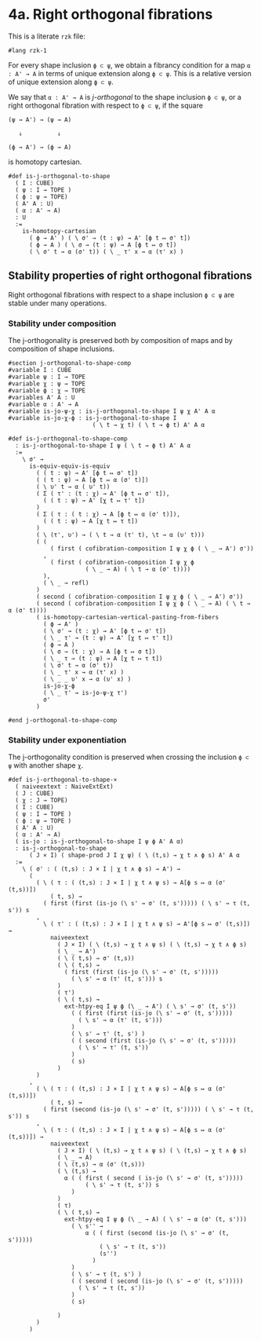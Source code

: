 # 4a. Right orthogonal fibrations

This is a literate `rzk` file:

```rzk
#lang rzk-1
```

For every shape inclusion `ϕ ⊂ ψ`,
we obtain a fibrancy condition for a map `α : A' → A`
in terms of unique extension along `ϕ ⊂ ψ`.
This is a relative version of unique extension along `ϕ ⊂ ψ`.

We say that `α : A' → A` is _j-orthogonal_ to the shape inclusion `ϕ ⊂ ψ`,
or a right orthogonal fibration with respect to `ϕ ⊂ ψ`,
if the square
```
(ψ → A') → (ψ → A)

   ↓          ↓

(ϕ → A') → (ϕ → A)
```
is homotopy cartesian.

```rzk title="BW23, Section 3"
#def is-j-orthogonal-to-shape
  ( I : CUBE)
  ( ψ : I → TOPE )
  ( ϕ : ψ → TOPE)
  ( A' A : U)
  ( α : A' → A)
  : U
  :=
    is-homotopy-cartesian
      ( ϕ → A' ) ( \ σ' → (t : ψ) → A' [ϕ t ↦ σ' t])
      ( ϕ → A ) ( \ σ → (t : ψ) → A [ϕ t ↦ σ t])
      ( \ σ' t → α (σ' t)) ( \ _ τ' x → α (τ' x) )
```

## Stability properties of right orthogonal fibrations

Right orthogonal fibrations with respect to a shape inclusion `ϕ ⊂ ψ`
are stable under many operations.

### Stability under composition

The j-orthogonality is preserved both by composition of maps
and by composition of shape inclusions.

```rzk title="j-orthogonality for composition of shape inclusions"
#section j-orthogonal-to-shape-comp
#variable I : CUBE
#variable ψ : I → TOPE
#variable χ : ψ → TOPE
#variable ϕ : χ → TOPE
#variables A' A : U
#variable α : A' → A
#variable is-jo-ψ-χ : is-j-orthogonal-to-shape I ψ χ A' A α
#variable is-jo-χ-ϕ : is-j-orthogonal-to-shape I
                        ( \ t → χ t) ( \ t → ϕ t) A' A α

#def is-j-orthogonal-to-shape-comp
  : is-j-orthogonal-to-shape I ψ ( \ t → ϕ t) A' A α
  :=
    \ σ' →
      is-equiv-equiv-is-equiv
        ( ( t : ψ) → A' [ϕ t ↦ σ' t])
        ( ( t : ψ) → A [ϕ t ↦ α (σ' t)])
        ( \ υ' t → α ( υ' t))
        ( Σ ( τ' : (t : χ) → A' [ϕ t ↦ σ' t]),
          ( ( t : ψ) → A' [χ t ↦ τ' t])
        )
        ( Σ ( τ : ( t : χ) → A [ϕ t ↦ α (σ' t)]),
          ( ( t : ψ) → A [χ t ↦ τ t])
        )
        ( \ (τ', υ') → ( \ t → α (τ' t), \t → α (υ' t)))
        ( (
            ( first ( cofibration-composition I ψ χ ϕ ( \ _ → A') σ'))
          ,
            ( first ( cofibration-composition I ψ χ ϕ
                      ( \ _ → A) ( \ t → α (σ' t))))
          ),
          ( \ _ → refl)
        )
        ( second ( cofibration-composition I ψ χ ϕ ( \ _ → A') σ'))
        ( second ( cofibration-composition I ψ χ ϕ ( \ _ → A) ( \ t → α (σ' t))))
        ( is-homotopy-cartesian-vertical-pasting-from-fibers
          ( ϕ → A' )
          ( \ σ' → (t : χ) → A' [ϕ t ↦ σ' t])
          ( \ _ τ' → (t : ψ) → A' [χ t ↦ τ' t])
          ( ϕ → A )
          ( \ σ → (t : χ) → A [ϕ t ↦ σ t])
          ( \ _ τ → (t : ψ) → A [χ t ↦ τ t])
          ( \ σ' t → α (σ' t))
          ( \ _ τ' x → α (τ' x) )
          ( \ _ _ υ' x → α (υ' x) )
          is-jo-χ-ϕ
          ( \ _ τ' → is-jo-ψ-χ τ')
          σ'
        )

#end j-orthogonal-to-shape-comp
```

### Stability under exponentiation

The j-orthogonality condition is preserved when crossing the inclusion `ϕ ⊂ ψ`
with another shape `χ`.

```rzk title="uncurried version of BW23, Corollary 3.16"
#def is-j-orthogonal-to-shape-×
  ( naiveextext : NaiveExtExt)
  ( J : CUBE)
  ( χ : J → TOPE)
  ( I : CUBE)
  ( ψ : I → TOPE )
  ( ϕ : ψ → TOPE )
  ( A' A : U)
  ( α : A' → A)
  ( is-jo : is-j-orthogonal-to-shape I ψ ϕ A' A α)
  : is-j-orthogonal-to-shape
      ( J × I) ( shape-prod J I χ ψ) ( \ (t,s) → χ t ∧ ϕ s) A' A α
  :=
    \ ( σ' : ( (t,s) : J × I | χ t ∧ ϕ s) → A') →
      (
        ( \ ( τ : ( (t,s) : J × I | χ t ∧ ψ s) → A[ϕ s ↦ α (σ' (t,s))])
            ( t, s) →
          ( first (first (is-jo (\ s' → σ' (t, s'))))) ( \ s' → τ (t, s')) s
        ,
          \ ( τ' : ( (t,s) : J × I | χ t ∧ ψ s) → A'[ϕ s ↦ σ' (t,s)]) →
            naiveextext
              ( J × I) ( \ (t,s) → χ t ∧ ψ s) ( \ (t,s) → χ t ∧ ϕ s)
              ( \ _ → A')
              ( \ ( t,s) → σ' (t,s))
              ( \ ( t,s) →
                ( first (first (is-jo (\ s' → σ' (t, s')))))
                  ( \ s' → α (τ' (t, s'))) s
              )
              ( τ')
              ( \ ( t,s) →
                ext-htpy-eq I ψ ϕ (\ _ → A') ( \ s' → σ' (t, s'))
                  ( ( first (first (is-jo (\ s' → σ' (t, s')))))
                    ( \ s' → α (τ' (t, s')))
                  )
                  ( \ s' → τ' (t, s') )
                  ( ( second (first (is-jo (\ s' → σ' (t, s')))))
                    ( \ s' → τ' (t, s'))
                  )
                  ( s)
              )
        )
      ,
        ( \ ( τ : ( (t,s) : J × I | χ t ∧ ψ s) → A[ϕ s ↦ α (σ' (t,s))])
            ( t, s) →
          ( first (second (is-jo (\ s' → σ' (t, s'))))) ( \ s' → τ (t, s')) s
        ,
          \ ( τ : ( (t,s) : J × I | χ t ∧ ψ s) → A[ϕ s ↦ α (σ' (t,s))]) →
            naiveextext
              ( J × I) ( \ (t,s) → χ t ∧ ψ s) ( \ (t,s) → χ t ∧ ϕ s)
              ( \ _ → A)
              ( \ (t,s) → α (σ' (t,s)))
              ( \ (t,s) →
                α ( ( first ( second ( is-jo (\ s' → σ' (t, s')))))
                      ( \ s' → τ (t, s')) s
                  )
              )
              ( τ)
              ( \ ( t,s) →
                ext-htpy-eq I ψ ϕ (\ _ → A) ( \ s' → α (σ' (t, s')))
                  ( \ s'' →
                      α ( ( first (second (is-jo (\ s' → σ' (t, s')))))
                          ( \ s' → τ (t, s'))
                          (s'')
                        )
                  )
                  ( \ s' → τ (t, s') )
                  ( ( second ( second (is-jo (\ s' → σ' (t, s')))))
                    ( \ s' → τ (t, s'))
                  )
                  ( s)

              )
        )
      )
```
